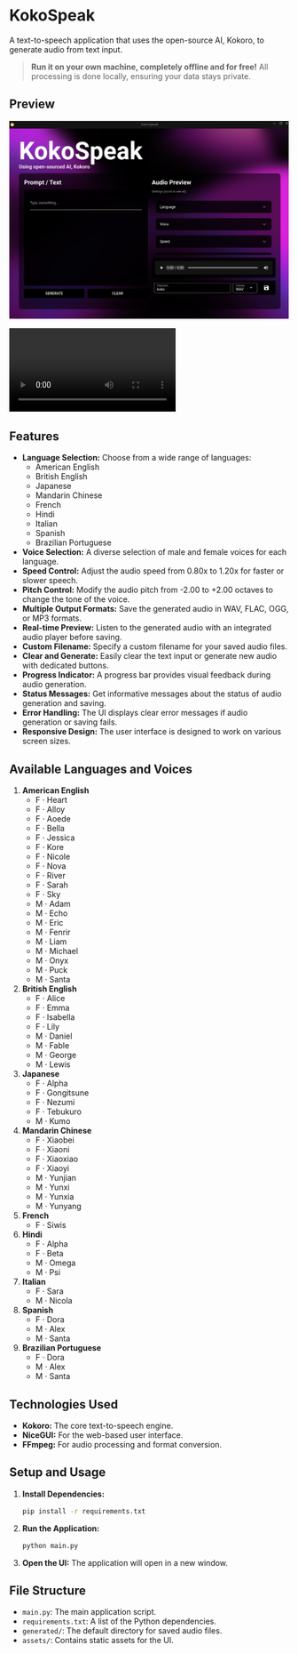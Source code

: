 # KokoSpeak

A text-to-speech application that uses the open-source AI, Kokoro, to generate audio from text input.

> **Run it on your own machine, completely offline and for free!** All processing is done locally, ensuring your data stays private.

## Preview

![KokoSpeak Thumbnail](assets/thumbnail.png)

<video controls src="https://github.com/nataly-tuong/koko/raw/main/assets/preview.mp4"></video>

## Features

*   **Language Selection:** Choose from a wide range of languages:
    *   American English
    *   British English
    *   Japanese
    *   Mandarin Chinese
    *   French
    *   Hindi
    *   Italian
    *   Spanish
    *   Brazilian Portuguese
*   **Voice Selection:** A diverse selection of male and female voices for each language.
*   **Speed Control:** Adjust the audio speed from 0.80x to 1.20x for faster or slower speech.
*   **Pitch Control:** Modify the audio pitch from -2.00 to +2.00 octaves to change the tone of the voice.
*   **Multiple Output Formats:** Save the generated audio in WAV, FLAC, OGG, or MP3 formats.
*   **Real-time Preview:** Listen to the generated audio with an integrated audio player before saving.
*   **Custom Filename:** Specify a custom filename for your saved audio files.
*   **Clear and Generate:** Easily clear the text input or generate new audio with dedicated buttons.
*   **Progress Indicator:** A progress bar provides visual feedback during audio generation.
*   **Status Messages:** Get informative messages about the status of audio generation and saving.
*   **Error Handling:** The UI displays clear error messages if audio generation or saving fails.
*   **Responsive Design:** The user interface is designed to work on various screen sizes.

## Available Languages and Voices

1.  **American English**
    *   F · Heart
    *   F · Alloy
    *   F · Aoede
    *   F · Bella
    *   F · Jessica
    *   F · Kore
    *   F · Nicole
    *   F · Nova
    *   F · River
    *   F · Sarah
    *   F · Sky
    *   M · Adam
    *   M · Echo
    *   M · Eric
    *   M · Fenrir
    *   M · Liam
    *   M · Michael
    *   M · Onyx
    *   M · Puck
    *   M · Santa
2.  **British English**
    *   F · Alice
    *   F · Emma
    *   F · Isabella
    *   F · Lily
    *   M · Daniel
    *   M · Fable
    *   M · George
    *   M · Lewis
3.  **Japanese**
    *   F · Alpha
    *   F · Gongitsune
    *   F · Nezumi
    *   F · Tebukuro
    *   M · Kumo
4.  **Mandarin Chinese**
    *   F · Xiaobei
    *   F · Xiaoni
    *   F · Xiaoxiao
    *   F · Xiaoyi
    *   M · Yunjian
    *   M · Yunxi
    *   M · Yunxia
    *   M · Yunyang
5.  **French**
    *   F · Siwis
6.  **Hindi**
    *   F · Alpha
    *   F · Beta
    *   M · Omega
    *   M · Psi
7.  **Italian**
    *   F · Sara
    *   M · Nicola
8.  **Spanish**
    *   F · Dora
    *   M · Alex
    *   M · Santa
9.  **Brazilian Portuguese**
    *   F · Dora
    *   M · Alex
    *   M · Santa

## Technologies Used

*   **Kokoro:** The core text-to-speech engine.
*   **NiceGUI:** For the web-based user interface.
*   **FFmpeg:** For audio processing and format conversion.

## Setup and Usage

1.  **Install Dependencies:**
    ```bash
    pip install -r requirements.txt
    ```

2.  **Run the Application:**
    ```bash
    python main.py
    ```

3.  **Open the UI:**
    The application will open in a new window.

## File Structure

*   `main.py`: The main application script.
*   `requirements.txt`: A list of the Python dependencies.
*   `generated/`: The default directory for saved audio files.
*   `assets/`: Contains static assets for the UI.
